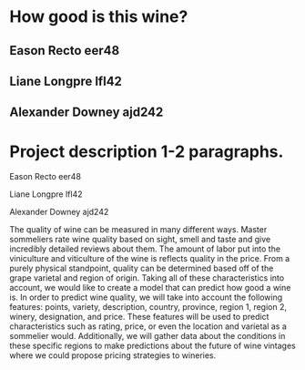 # How good is this wine?

## Eason Recto eer48
## Liane Longpre lfl42
## Alexander Downey ajd242

# Project description 1-2 paragraphs.


Eason Recto eer48

Liane Longpre lfl42

Alexander Downey ajd242

  The quality of wine can be measured in many different ways. Master sommeliers rate wine quality based on sight, smell and taste and give incredibly detailed reviews about them. The amount of labor put into the viniculture and viticulture of the wine is reflects quality in the price. From a purely physical standpoint, quality can be determined based off of the grape varietal and region of origin. Taking all of these characteristics into account, we would like to create a model that can predict how good a wine is.
  In order to predict wine quality, we will take into account the following features: points, variety, description, country, province, region 1, region 2, winery, designation, and price. These features will be used to predict characteristics such as rating, price, or even the location and varietal as a sommelier would. Additionally, we will gather data about the conditions in these specific regions to make predictions about the future of wine vintages where we could propose pricing strategies to wineries.

